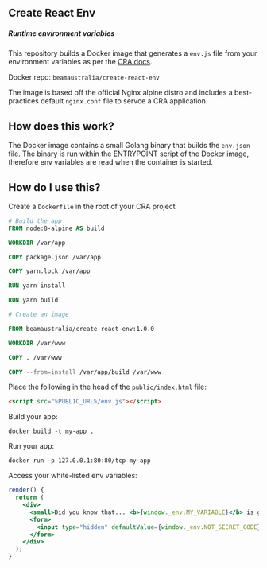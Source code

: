 ## Create React Env
##### Runtime environment variables

This repository builds a Docker image that generates a `env.js` file from your environment variables as per the [CRA docs](https://facebook.github.io/create-react-app/docs/adding-custom-environment-variables#adding-development-environment-variables-in-env). 

Docker repo: `beamaustralia/create-react-env`

The image is based off the official Nginx alpine distro and includes a best-practices default `nginx.conf` file to servce a CRA application.

## How does this work?

The Docker image contains a small Golang binary that builds the `env.json` file. The binary is run within the ENTRYPOINT script of the Docker image, therefore env variables are read when the container is started. 

## How do I use this?

Create a `Dockerfile` in the root of your CRA project

```dockerfile
# Build the app
FROM node:8-alpine AS build

WORKDIR /var/app

COPY package.json /var/app

COPY yarn.lock /var/app

RUN yarn install

RUN yarn build

# Create an image

FROM beamaustralia/create-react-env:1.0.0

WORKDIR /var/www

COPY . /var/www

COPY --from=install /var/app/build /var/www
```

Place the following in the head of the `public/index.html` file:

```html
<script src="%PUBLIC_URL%/env.js"></script>
```

Build your app:

`docker build -t my-app .`

Run your app:

`docker run -p 127.0.0.1:80:80/tcp my-app`

Access your white-listed env variables:

```jsx
render() {
  return (
    <div>
      <small>Did you know that... <b>{window._env.MY_VARIABLE}</b> is great!.</small>
      <form>
        <input type="hidden" defaultValue={window._env.NOT_SECRET_CODE} />
      </form>
    </div>
  );
}
````

